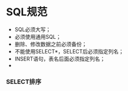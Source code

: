 # SQL规范
* SQL必须大写；
* 必须使用通用SQL；
* 删除、修改数据之前必须备份；
* 不能使用SELECT*，SELECT后必须指定列名；
* INSERT语句，表名后面必须指定列名；
* 

### SELECT排序

